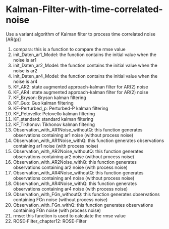 # Kalman-Filter-with-time-correlated-noise
Use a variant algorithm of Kalman filter to process time correlated noise [AR(p)]

1. compara: this is a function to compare the rmse value
2. init_Daten_ar1_Model: the function contains the initial value when the noise is ar1
3. init_Daten_ar2_Model: the function contains the initial value when the noise is ar2
4. init_Daten_ar4_Model: the function contains the initial value when the noise is ar4
5. KF_AR2: state augmented approach-kalman filter for AR(2) noise 
6. KF_AR4: state augmented approach-kalman filter for AR(2) noise
7. KF_Bryson: Bryson kalman filtering
8. KF_Guo: Guo kalman filtering
9. KF-Perturbed_p: Perturbed-P kalman filtering
10. KF_Petovello: Petovello kalman filtering
11. KF_standard: standard kalman filtering
12. KF_Tikhonov: Tikhonov kalman filtering
13. Observation_with_AR1Noise_withoutQ:  this function generates observations containing ar1 noise (without process noise)
14. Observation_with_AR1Noise_withQ:  this function generates observations containing ar1 noise (with process noise)
15. Observation_with_AR2Noise_withoutQ:  this function generates observations containing ar2 noise (without process noise)
16. Observation_with_AR2Noise_withQ:  this function generates observations containing ar2 noise (with process noise)
17. Observation_with_AR4Noise_withoutQ:  this function generates observations containing ar4 noise (without process noise)
18. Observation_with_AR4Noise_withQ:  this function generates observations containing ar4 noise (with process noise)
19. Observation_with_FGn_withoutQ:  this function generates observations containing FGn noise (without process noise)
20. Observation_with_FGn_withQ:  this function generates observations containing FGn noise (with process noise)
21. rmse: this function is used to calculate the rmse value
22. ROSE-Filter_chapter12: ROSE-Filter 
